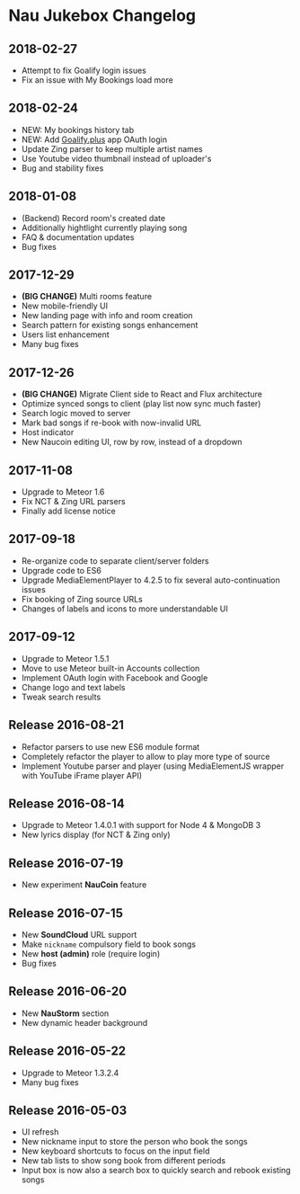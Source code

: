 # Nau Jukebox Changelog

## 2018-02-27

* Attempt to fix Goalify login issues
* Fix an issue with My Bookings load more

## 2018-02-24

* NEW: My bookings history tab
* NEW: Add [Goalify.plus](http://goalify.plus) app OAuth login
* Update Zing parser to keep multiple artist names
* Use Youtube video thumbnail instead of uploader's
* Bug and stability fixes

## 2018-01-08

* (Backend) Record room's created date
* Additionally hightlight currently playing song
* FAQ & documentation updates
* Bug fixes

## 2017-12-29

* **(BIG CHANGE)** Multi rooms feature
* New mobile-friendly UI
* New landing page with info and room creation
* Search pattern for existing songs enhancement
* Users list enhancement
* Many bug fixes

## 2017-12-26

* **(BIG CHANGE)** Migrate Client side to React and Flux architecture
* Optimize synced songs to client (play list now sync much faster)
* Search logic moved to server
* Mark bad songs if re-book with now-invalid URL
* Host indicator
* New Naucoin editing UI, row by row, instead of a dropdown

## 2017-11-08

* Upgrade to Meteor 1.6
* Fix NCT & Zing URL parsers
* Finally add license notice

## 2017-09-18

* Re-organize code to separate client/server folders
* Upgrade code to ES6
* Upgrade MediaElementPlayer to 4.2.5 to fix several auto-continuation issues
* Fix booking of Zing source URLs
* Changes of labels and icons to more understandable UI

## 2017-09-12

* Upgrade to Meteor 1.5.1
* Move to use Meteor built-in Accounts collection
* Implement OAuth login with Facebook and Google
* Change logo and text labels
* Tweak search results

## Release 2016-08-21

* Refactor parsers to use new ES6 module format
* Completely refactor the player to allow to play more type of source
* Implement Youtube parser and player (using MediaElementJS wrapper with YouTube iFrame player API)

## Release 2016-08-14

* Upgrade to Meteor 1.4.0.1 with support for Node 4 & MongoDB 3
* New lyrics display (for NCT & Zing only)

## Release 2016-07-19

* New experiment **NauCoin** feature

## Release 2016-07-15

* New **SoundCloud** URL support
* Make `nickname` compulsory field to book songs
* New **host (admin)** role (require login)
* Bug fixes

## Release 2016-06-20

* New **NauStorm** section
* New dynamic header background

## Release 2016-05-22

* Upgrade to Meteor 1.3.2.4
* Many bug fixes

## Release 2016-05-03

* UI refresh
* New nickname input to store the person who book the songs
* New keyboard shortcuts to focus on the input field
* New tab lists to show song book from different periods
* Input box is now also a search box to quickly search and rebook existing songs
